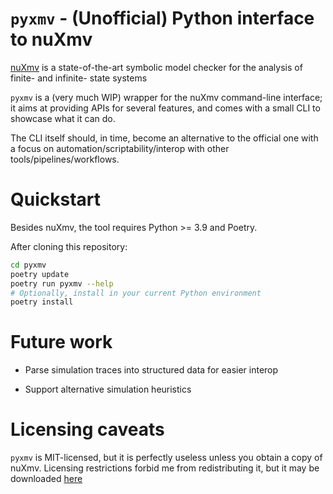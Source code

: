 # `pyxmv` - (Unofficial) Python interface to nuXmv

[nuXmv](https://nuxmv.fbk.eu/) is a state-of-the-art symbolic model checker for
the analysis of finite- and infinite- state systems

`pyxmv` is a (very much WIP) wrapper for the nuXmv command-line interface; it
aims at providing APIs for several features, and comes with a small CLI to
showcase what it can do.

The CLI itself should, in time, become an alternative to the official one with
a focus on automation/scriptability/interop with other
tools/pipelines/workflows.

# Quickstart

Besides nuXmv, the tool requires Python >= 3.9 and Poetry.

After cloning this repository:

```bash
cd pyxmv
poetry update
poetry run pyxmv --help
# Optionally, install in your current Python environment
poetry install
```

# Future work

* Parse simulation traces into structured data for easier interop

* Support alternative simulation heuristics

# Licensing caveats

`pyxmv` is MIT-licensed, but it is perfectly useless unless you obtain a copy
of nuXmv. Licensing restrictions forbid me from redistributing it, but it may
be downloaded [here](https://nuxmv.fbk.eu/download.html)